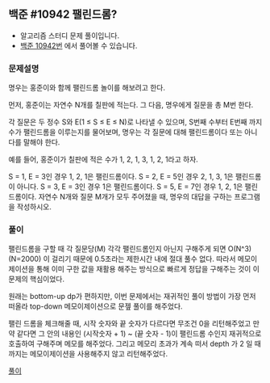 ## 백준 #10942 팰린드롬?

- 알고리즘 스터디 문제 풀이입니다.
- [백준 10942번](https://www.acmicpc.net/problem/10942) 에서 풀어볼 수 있습니다.

### 문제설명

명우는 홍준이와 함께 팰린드롬 놀이를 해보려고 한다.

먼저, 홍준이는 자연수 N개를 칠판에 적는다. 그 다음, 명우에게 질문을 총 M번 한다.

각 질문은 두 정수 S와 E(1 ≤ S ≤ E ≤ N)로 나타낼 수 있으며, S번째 수부터 E번째 까지 수가 팰린드롬을 이루는지를 물어보며, 명우는 각 질문에 대해 팰린드롬이다 또는 아니다를 말해야 한다.

예를 들어, 홍준이가 칠판에 적은 수가 1, 2, 1, 3, 1, 2, 1라고 하자.

S = 1, E = 3인 경우 1, 2, 1은 팰린드롬이다.
S = 2, E = 5인 경우 2, 1, 3, 1은 팰린드롬이 아니다.
S = 3, E = 3인 경우 1은 팰린드롬이다.
S = 5, E = 7인 경우 1, 2, 1은 팰린드롬이다.
자연수 N개와 질문 M개가 모두 주어졌을 때, 명우의 대답을 구하는 프로그램을 작성하시오.

### 풀이

팰린드롬을 구할 때 각 질문당(M) 각각 팰린드롬인지 아닌지 구해주게 되면 O(N^3) (N=2000) 이 걸리기 때문에 0.5초라는 제한시간 내에 절대 풀수 없다. 따라서 메모이제이션을 통해 이미 구한 값을 재활용 해주는 방식으로 빠르게 정답을 구해주는 것이 이 문제의 핵심이었다.

원래는 bottom-up dp가 편하지만, 이번 문제에서는 재귀적인 풀이 방법이 가장 먼저 떠올라 top-down 메모이제이션으로 문젶 풀이를 해주었다.

팰린 드롬을 체크해줄 때, 시작 숫자와 끝 숫자가 다르다면 무조건 0을 리턴해주었고 만약 같다면 그 안의 내용인 (시작숫자 + 1) ~ (끝 숫자 - 1)이 팰린드롬 수인지 재귀적으로 호출하여 구해주며 메모를 해주었다. 그리고 메모리 초과가 계속 떠서 depth 가 2 일 때 까지는 메모이제이션을 사용해주지 않고 리턴해주었다.

[풀이](boj_10942_dooyeong.py)
